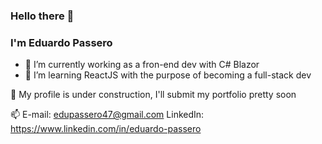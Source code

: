 ### Hello there 👋 
### I'm Eduardo Passero


- 🔭 I’m currently working as a fron-end dev with C# Blazor
- 🌱 I’m learning ReactJS with the purpose of becoming a full-stack dev


🧱 My profile is under construction, I'll submit my portfolio pretty soon

📫 E-mail: edupassero47@gmail.com
    LinkedIn: https://www.linkedin.com/in/eduardo-passero

